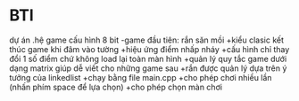 # BTl
 dự án
.hệ game cấu hình 8 bit
    -game đầu tiên: rắn săn mồi
        +kiểu clasic kết thúc game khi đâm vào tường
        +hiệu ứng điểm nhấp nháy
        +cấu hình chỉ thay đổi 1 số điểm chứ không load lại toàn màn hình
        +quản lý quy tắc game dưới dạng matrix giúp dễ viết cho những game sau
        +rắn được quản lý dựa trên ý tưởng của linkedlist
        +chạy bằng file main.cpp
	+cho phép chơi nhiều lần (nhấn phím space để lựa chọn)
	+cho phép chọn màn chơi
